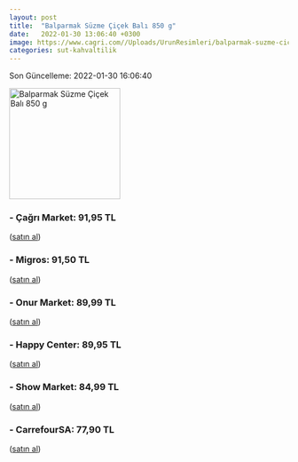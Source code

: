 ```yaml
---
layout: post
title:  "Balparmak Süzme Çiçek Balı 850 g"
date:   2022-01-30 13:06:40 +0300
image: https://www.cagri.com//Uploads/UrunResimleri/balparmak-suzme-cicek-bali-850-gr-b86e.jpg
categories: sut-kahvaltilik
---
```


Son Güncelleme: 2022-01-30 16:06:40

<img src="https://www.cagri.com//Uploads/UrunResimleri/balparmak-suzme-cicek-bali-850-gr-b86e.jpg" width="200" alt="Balparmak Süzme Çiçek Balı 850 g" />


### - Çağrı Market: 91,95 TL
 (<a target="_blank" href="https://www.cagri.com/balparmak-suzme-cicek-bali-850-gr">satın al</a>)
### - Migros: 91,50 TL
 (<a target="_blank" href="https://www.migros.com.tr/balparmak-cicek-bali-850-g-p-6be1c6">satın al</a>)
### - Onur Market: 89,99 TL
 (<a target="_blank" href="https://www.onurmarket.com/product/balparmak-cicek-bali-850gr/527b2cea-0b4f-4318-af85-750a357899d6">satın al</a>)
### - Happy Center: 89,95 TL
 (<a target="_blank" href="https://www.happycenter.com.tr/Product/?product_id=15264">satın al</a>)
### - Show Market: 84,99 TL
 (<a target="_blank" href="https://www.showsanal.com/product/balparmak-bal-cicek-suzme-850-gr/d9c32956-4a2f-4a2c-b6dd-a5c1fe0e9634">satın al</a>)
### - CarrefourSA: 77,90 TL
 (<a target="_blank" href="https://www.carrefoursa.com/balparmak-suzme-cicek-bali-850-g-p-30032429">satın al</a>)
